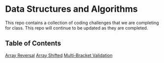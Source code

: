 # Data Structures and Algorithms 

This repo contains a collection of coding challenges that we are completing for class.  This repo will continue to be updated as they are completed.

## Table of Contents

[Array Reversal](/challenges/array_reverse/)
[Array Shifted](/challenges/array_shifted/)
[Multi-Bracket Validation](/challenges/multi_bracket_validation/)